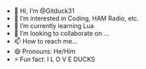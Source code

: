 - 👋 Hi, I’m @Gitduck31
- 👀 I’m interested in Coding, HAM Radio, etc.
- 🌱 I’m currently learning Lua
- 💞️ I’m looking to collaborate on ...
- 📫 How to reach me...
- 😄 Pronouns: He/Him
- ⚡ Fun fact: I  L O V E  DUCKS

<!---
Gitduck31/Gitduck31 is a ✨ special ✨ repository because its `README.md` (this file) appears on your GitHub profile.
You can click the Preview link to take a look at your changes.
--->
